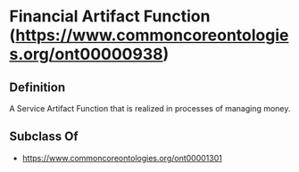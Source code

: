 # Financial Artifact Function (https://www.commoncoreontologies.org/ont00000938)

## Definition
A Service Artifact Function that is realized in processes of managing money.

## Subclass Of
- https://www.commoncoreontologies.org/ont00001301

